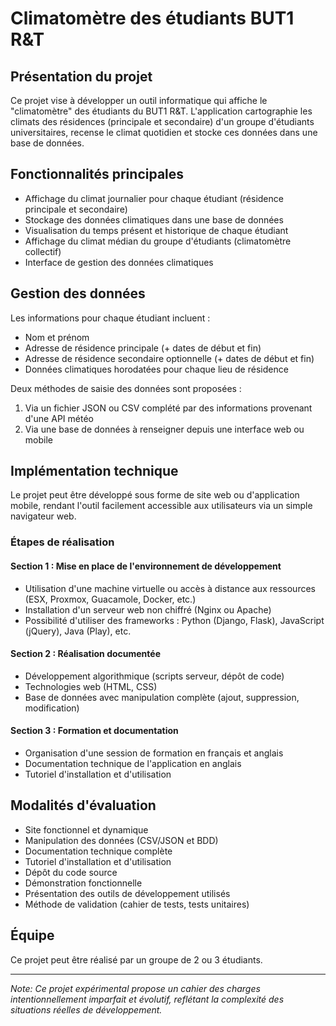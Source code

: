 # Climatomètre des étudiants BUT1 R&T

## Présentation du projet

Ce projet vise à développer un outil informatique qui affiche le "climatomètre" des étudiants du BUT1 R&T. L'application cartographie les climats des résidences (principale et secondaire) d'un groupe d'étudiants universitaires, recense le climat quotidien et stocke ces données dans une base de données.

## Fonctionnalités principales

- Affichage du climat journalier pour chaque étudiant (résidence principale et secondaire)
- Stockage des données climatiques dans une base de données
- Visualisation du temps présent et historique de chaque étudiant
- Affichage du climat médian du groupe d'étudiants (climatomètre collectif)
- Interface de gestion des données climatiques

## Gestion des données

Les informations pour chaque étudiant incluent :
- Nom et prénom
- Adresse de résidence principale (+ dates de début et fin)
- Adresse de résidence secondaire optionnelle (+ dates de début et fin)
- Données climatiques horodatées pour chaque lieu de résidence

Deux méthodes de saisie des données sont proposées :
1. Via un fichier JSON ou CSV complété par des informations provenant d'une API météo
2. Via une base de données à renseigner depuis une interface web ou mobile

## Implémentation technique

Le projet peut être développé sous forme de site web ou d'application mobile, rendant l'outil facilement accessible aux utilisateurs via un simple navigateur web.

### Étapes de réalisation

#### Section 1 : Mise en place de l'environnement de développement
- Utilisation d'une machine virtuelle ou accès à distance aux ressources (ESX, Proxmox, Guacamole, Docker, etc.)
- Installation d'un serveur web non chiffré (Nginx ou Apache)
- Possibilité d'utiliser des frameworks : Python (Django, Flask), JavaScript (jQuery), Java (Play), etc.

#### Section 2 : Réalisation documentée
- Développement algorithmique (scripts serveur, dépôt de code)
- Technologies web (HTML, CSS)
- Base de données avec manipulation complète (ajout, suppression, modification)

#### Section 3 : Formation et documentation
- Organisation d'une session de formation en français et anglais
- Documentation technique de l'application en anglais
- Tutoriel d'installation et d'utilisation

## Modalités d'évaluation

- Site fonctionnel et dynamique
- Manipulation des données (CSV/JSON et BDD)
- Documentation technique complète
- Tutoriel d'installation et d'utilisation
- Dépôt du code source
- Démonstration fonctionnelle
- Présentation des outils de développement utilisés
- Méthode de validation (cahier de tests, tests unitaires)

## Équipe

Ce projet peut être réalisé par un groupe de 2 ou 3 étudiants.

---

*Note: Ce projet expérimental propose un cahier des charges intentionnellement imparfait et évolutif, reflétant la complexité des situations réelles de développement.*
